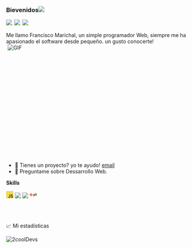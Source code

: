 ### Bievenidos<img src="https://media.giphy.com/media/hvRJCLFzcasrR4ia7z/giphy.gif" width="25px">
<a href="https://stackoverflow.com/users/16691311/francisco-marichal">
  <img align="left" width="22px" src="https://www.shareicon.net/data/2015/08/30/93317_stackoverflow_512x512.png" />
</a>
<a href="https://codesandbox.io/u/2cooldevs">
  <img align="left"  width="22px" src="https://img.stackshare.io/service/7434/Screen_20Shot_202017-08-11_20at_205.55.05_20AM.png" />
</a>

<a href="https://www.linkedin.com/in/francisco-alberto-marichal-6a6590228/">
  <img align="left"  width="22px" src="https://raw.githubusercontent.com/peterthehan/peterthehan/master/assets/linkedin.svg" />
</a>

<br />
<br />
Me llamo Francisco Marichal, un simple programador Web, siempre me ha apasionado el software desde pequeño. un gusto conocerte!



  <img align="right" alt="GIF" src="https://www.sayyadimran.com/wp-content/uploads/2021/02/senior-front-end-developer-openings-1.gif" width="500" height="320" />
  
- 💼 Tienes un proyecto? yo te ayudo! [email](mailto:franciscomarichal99@gmail.com)
- 💬 Preguntame sobre Dessarrollo Web.

**Skills**  

<code><img height="20" src="https://raw.githubusercontent.com/github/explore/80688e429a7d4ef2fca1e82350fe8e3517d3494d/topics/javascript/javascript.png"></code>
<code><img height="20" src="https://upload.wikimedia.org/wikipedia/commons/thumb/c/cf/Angular_full_color_logo.svg/1200px-Angular_full_color_logo.svg.png"></code>
<code><img height="20" src="https://upload.wikimedia.org/wikipedia/commons/4/4c/Typescript_logo_2020.svg"></code>
<code><img height="20" src="https://raw.githubusercontent.com/github/explore/80688e429a7d4ef2fca1e82350fe8e3517d3494d/topics/git/git.png"></code>


<br />
<br />

📈 Mi estadísticas
<p align="left"> <img src="https://github-readme-stats.vercel.app/api?username=2coolDevs&show_icons=true&theme=gotham" alt="2coolDevs" />





